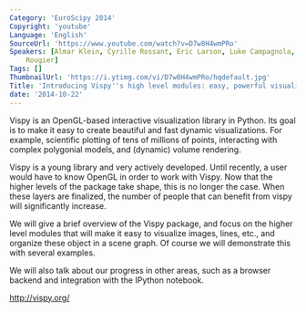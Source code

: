 ```yaml
---
Category: 'EuroScipy 2014'
Copyright: 'youtube'
Language: 'English'
SourceUrl: 'https://www.youtube.com/watch?v=D7w8H4wmPRo'
Speakers: [Almar Klein, Cyrille Rossant, Eric Larson, Luke Campagnola, Nicolas P.
    Rougier]
Tags: []
ThumbnailUrl: 'https://i.ytimg.com/vi/D7w8H4wmPRo/hqdefault.jpg'
Title: 'Introducing Vispy''s high level modules: easy, powerful visualization'
date: '2014-10-22'
---
```

Vispy is an OpenGL-based interactive visualization library in Python. Its goal is to make it easy to create beautiful and fast dynamic visualizations. For example, scientific plotting of tens of millions of points, interacting with complex polygonial models, and (dynamic) volume rendering.

Vispy is a young library and very actively developed. Until recently, a user would have to know OpenGL in order to work with Vispy. Now that the higher levels of the package take shape, this is no longer the case. When these layers are finalized, the number of people that can benefit from vispy will significantly increase.

We will give a brief overview of the Vispy package, and focus on the higher level modules that will make it easy to visualize images, lines, etc., and organize these object in a scene graph. Of course we will demonstrate this with several examples.

We will also talk about our progress in other areas, such as a browser backend and integration with the IPython notebook. 

<http://vispy.org/>